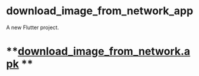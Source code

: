 # download_image_from_network_app

A new Flutter project.
# **[download_image_from_network.apk]() **

